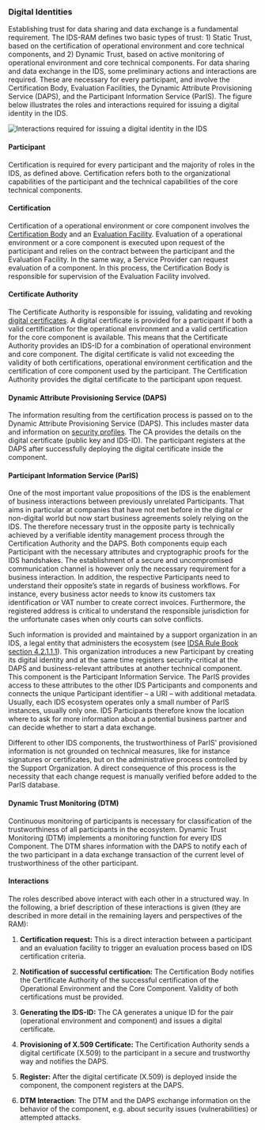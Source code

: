 ### Digital Identities ###

Establishing trust for data sharing and data exchange is a fundamental
requirement. The IDS-RAM defines two basic types of trust: 1) Static
Trust, based on the certification of operational environment and core technical
components, and 2) Dynamic Trust, based on active monitoring of
operational environment and core technical components. For data sharing and data
exchange in the IDS, some preliminary actions and interactions are
required. These are necessary for every participant, and involve the
Certification Body, Evaluation Facilities, the Dynamic Attribute
Provisioning Service (DAPS), and the Participant Information Service (ParIS).
The figure below illustrates the roles and interactions required for issuing a digital
identity in the IDS.

![ Interactions required for issuing a digital identity in the
IDS](./media/DigitalIdentities.png)

#### Participant ####

Certification is required for every participant and the majority of
roles in the IDS, as defined above. Certification refers both to the
organizational capabilities of the participant and the technical
capabilities of the core technical components.

#### Certification ####

Certification of a operational environment or core component involves the
[Certification Body](#) and an [Evaluation Facility](#).
Evaluation of a operational environment or a core component is executed upon request
of the participant and relies on the contract between the participant
and the Evaluation Facility. In the same way, a Service Provider can
request evaluation of a component. In this process, the Certification
Body is responsible for supervision of the Evaluation Facility involved.

#### Certificate Authority ####

The Certificate Authority is responsible for issuing, validating and
revoking [digital certificates](#). A digital certificate
is provided for a participant if both a valid certification for the
operational environment and a valid certification for the core component is
available. This means that the Certificate Authority provides an
IDS-ID for a combination of operational environment and core component. The digital
certificate is valid not exceeding the validity of both certifications,
operational environment certification and the certification of core component used
by the participant. The Certification Authority provides the digital
certificate to the participant upon request.

#### Dynamic Attribute Provisioning Service (DAPS) ####

The information resulting from the certification process is passed on to
the Dynamic Attribute Provisioning Service (DAPS). This includes master
data and information on [security profiles](#). The CA provides the details on the digital certificate
(public key and IDS-ID). The participant registers at the DAPS after
successfully deploying the digital certificate inside the component.

#### Participant Information Service (ParIS) ####

One of the most important value propositions of the IDS is the enablement of business interactions between previously unrelated Participants. That aims in particular at companies that have not met before in the digital or non-digital world but now start business agreements solely relying on the IDS. The therefore necessary trust in the opposite party is technically achieved by a verifiable identity management process through the Certification Authority and the DAPS. Both components equip each Participant with the necessary attributes and cryptographic proofs for the IDS handshakes. The establishment of a secure and uncompromised communication channel is however only the necessary requirement for a business interaction. In addition, the respective Participants need to understand their opposite’s state in regards of business workflows. For instance, every business actor needs to know its customers tax identification or VAT number to create correct invoices. Furthermore, the registered address is critical to understand the responsible jurisdiction for the unfortunate cases when only courts can solve conflicts.

Such information is provided and maintained by a support organization in an IDS, a legal entity that administers the ecosystem (see [IDSA Rule Book section 4.2.1.1.1](https://internationaldataspaces.org/download/19008/)). This organization introduces a new Participant by creating its digital identity and at the same time registers security-critical at the DAPS and business-relevant attributes at another technical component. This component is the Participant Information Service. The ParIS provides access to these attributes to the other IDS Participants and components and connects the unique Participant identifier – a URI – with additional metadata. Usually, each IDS ecosystem operates only a small number of ParIS instances, usually only one. IDS Participants therefore know the location where to ask for more information about a potential business partner and can decide whether to start a data exchange.

Different to other IDS components, the trustworthiness of ParIS' provisioned information is not grounded on technical measures, like for instance signatures or certificates, but on the administrative process controlled by the Support Organization. A direct consequence of this process is the necessity that each change request is manually verified before added to the ParIS database.

#### Dynamic Trust Monitoring (DTM) ####

Continuous monitoring of participants is necessary for classification of
the trustworthiness of all participants in the ecosystem. Dynamic Trust
Monitoring (DTM) implements a monitoring function for every IDS
Component. The DTM shares information with the DAPS to notify each of
the two participant in a data exchange transaction of the current level
of trustworthiness of the other participant.

#### Interactions ####

The roles described above interact with each other in a structured way.
In the following, a brief description of these interactions is given
(they are described in more detail in the remaining layers and perspectives of the RAM):

1. **Certification request:** This is a direct interaction between a
    participant and an evaluation facility to trigger an evaluation
    process based on IDS certification criteria.

2. **Notification of successful certification:** The Certification Body
    notifies the Certificate Authority of the successful certification
    of the Operational Environment and the Core Component. Validity of both
    certifications must be provided.

3. **Generating the IDS-ID:** The CA generates a unique ID for the pair
    (operational environment and component) and issues a digital certificate.

4. **Provisioning of X.509 Certificate:** The Certification Authority
    sends a digital certificate (X.509) to the participant in a secure
    and trustworthy way and notifies the DAPS.

5. **Register:** After the digital certificate (X.509) is deployed
    inside the component, the component registers at the DAPS.

6. **DTM Interaction**: The DTM and the DAPS exchange information on
    the behavior of the component, e.g. about security issues
    (vulnerabilities) or attempted attacks.
